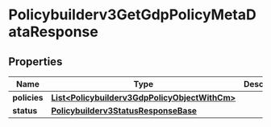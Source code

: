 

# Policybuilderv3GetGdpPolicyMetaDataResponse


## Properties

| Name | Type | Description | Notes |
|------------ | ------------- | ------------- | -------------|
|**policies** | [**List&lt;Policybuilderv3GdpPolicyObjectWithCm&gt;**](Policybuilderv3GdpPolicyObjectWithCm.md) |  |  [optional] |
|**status** | [**Policybuilderv3StatusResponseBase**](Policybuilderv3StatusResponseBase.md) |  |  [optional] |




